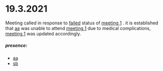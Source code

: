 # 19.3.2021
Meeting called in response to [failed](failed.md) status of [meeting 1](meeting1.md) . it is established that [aa](aa.md) was unable to attend [meeting 1](meeting1.md) due to medical complications, [meeting 1](meeting1.md) was updated accordingly.

##### presence:
- [aa](aa.md)
- [sb](sb.md)